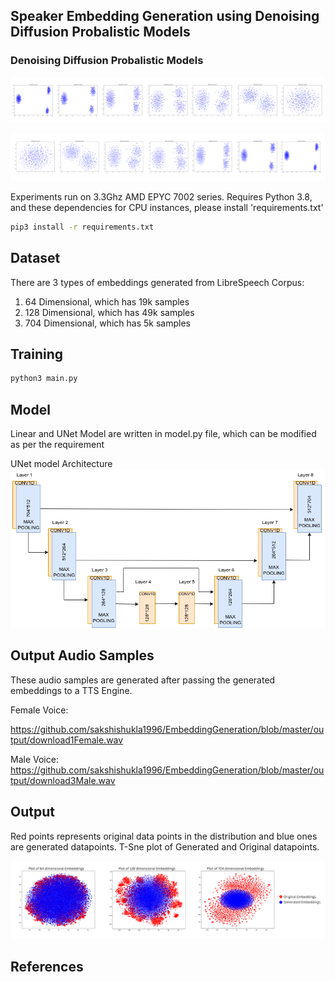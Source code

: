 ## Speaker Embedding Generation using Denoising Diffusion Probalistic Models

### Denoising Diffusion Probalistic Models
![Forward Noise](./figures/Forward_noise.png)

![Backward Noise](./figures/backward_noise.png)

Experiments run on 3.3Ghz AMD EPYC 7002 series. Requires Python 3.8, and these dependencies for CPU instances, please install 'requirements.txt'

```bash
pip3 install -r requirements.txt
```

## Dataset

There are 3 types of embeddings generated from LibreSpeech Corpus: 
1. 64 Dimensional, which has 19k samples
2. 128 Dimensional, which has 49k samples
3. 704 Dimensional, which has 5k samples

## Training
```bash
python3 main.py
```

## Model

Linear and UNet Model are written in model.py file, which can be modified as per the requirement

UNet model Architecture
![UNet Architecture](./figures/Unet.drawio.png)
## Output Audio Samples
These audio samples are generated after passing the generated embeddings to a TTS Engine. 


Female Voice:  

https://github.com/sakshishukla1996/EmbeddingGeneration/blob/master/output/download1Female.wav

Male Voice: 
https://github.com/sakshishukla1996/EmbeddingGeneration/blob/master/output/download3Male.wav

## Output
Red points represents original data points in the distribution and blue ones are generated datapoints. 
T-Sne plot of Generated and Original datapoints. 

![Plot](./figures/TSNE-Based%202D%20Plot%20of%2064%20dimensional%20Embeddings.png)

## References






